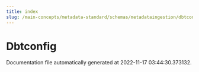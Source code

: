 ```yaml
---
title: index
slug: /main-concepts/metadata-standard/schemas/metadataingestion/dbtconfig
---
```


# Dbtconfig

Documentation file automatically generated at 2022-11-17 03:44:30.373132.
